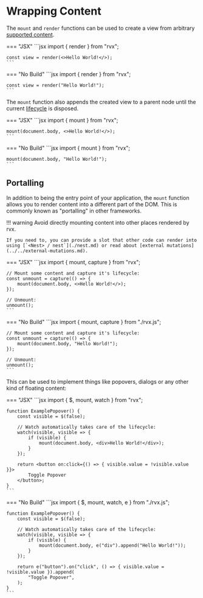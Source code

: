 # Wrapping Content
The `mount` and `render` functions can be used to create a view from arbitrary [supported content](../elements.md#content).

=== "JSX"
	```jsx
	import { render } from "rvx";

	const view = render(<>Hello World!</>);
	```

=== "No Build"
	```jsx
	import { render } from "rvx";

	const view = render("Hello World!");
	```

The `mount` function also appends the created view to a parent node until the current [lifecycle](../lifecycle.md) is disposed.

=== "JSX"
	```jsx
	import { mount } from "rvx";

	mount(document.body, <>Hello World!</>);
	```

=== "No Build"
	```jsx
	import { mount } from "rvx";

	mount(document.body, "Hello World!");
	```

## Portalling
In addition to being the entry point of your application, the `mount` function allows you to render content into a different part of the DOM. This is commonly known as "portalling" in other frameworks.

!!! warning
	Avoid directly mounting content into other places rendered by rvx.

	If you need to, you can provide a slot that other code can render into using [`<Nest> / nest`](./nest.md) or read about [external mutations](../../external-mutations.md).

=== "JSX"
	```jsx
	import { mount, capture } from "rvx";

	// Mount some content and capture it's lifecycle:
	const unmount = capture(() => {
		mount(document.body, <>Hello World!</>);
	});

	// Unmount:
	unmount();
	```

=== "No Build"
	```jsx
	import { mount, capture } from "./rvx.js";

	// Mount some content and capture it's lifecycle:
	const unmount = capture(() => {
		mount(document.body, "Hello World!");
	});

	// Unmount:
	unmount();
	```

This can be used to implement things like popovers, dialogs or any other kind of floating content:

=== "JSX"
	```jsx
	import { $, mount, watch } from "rvx";

	function ExamplePopover() {
		const visible = $(false);

		// Watch automatically takes care of the lifecycle:
		watch(visible, visible => {
			if (visible) {
				mount(document.body, <div>Hello World!</div>);
			}
		});

		return <button on:click={() => { visible.value = !visible.value }}>
			Toggle Popover
		</button>;
	}
	```

=== "No Build"
	```jsx
	import { $, mount, watch, e } from "./rvx.js";

	function ExamplePopover() {
		const visible = $(false);

		// Watch automatically takes care of the lifecycle:
		watch(visible, visible => {
			if (visible) {
				mount(document.body, e("div").append("Hello World!"));
			}
		});

		return e("button").on("click", () => { visible.value = !visible.value }).append(
			"Toggle Popover",
		);
	}
	```
